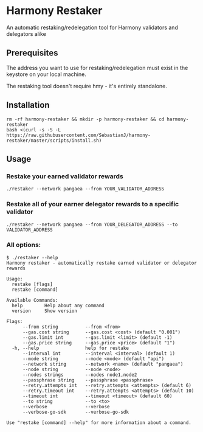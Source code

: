 # Harmony Restaker
An automatic restaking/redelegation tool for Harmony validators and delegators alike

## Prerequisites
The address you want to use for restaking/redelegation must exist in the keystore on your local machine.

The restaking tool doesn't require hmy - it's entirely standalone.

## Installation

```
rm -rf harmony-restaker && mkdir -p harmony-restaker && cd harmony-restaker
bash <(curl -s -S -L https://raw.githubusercontent.com/SebastianJ/harmony-restaker/master/scripts/install.sh)
```

## Usage

### Restake your earned validator rewards

```
./restaker --network pangaea --from YOUR_VALIDATOR_ADDRESS
```

### Restake all of your earner delegator rewards to a specific validator

```
./restaker --network pangaea --from YOUR_DELEGATOR_ADDRESS --to VALIDATOR_ADDRESS
```

### All options:

```
$ ./restaker --help
Harmony restaker - automatically restake earned validator or delegator rewards

Usage:
  restake [flags]
  restake [command]

Available Commands:
  help        Help about any command
  version     Show version

Flags:
      --from string          --from <from>
      --gas.cost string      --gas.cost <cost> (default "0.001")
      --gas.limit int        --gas.limit <limit> (default -1)
      --gas.price string     --gas.price <price> (default "1")
  -h, --help                 help for restake
      --interval int         --interval <interval> (default 1)
      --mode string          --mode <mode> (default "api")
      --network string       --network <name> (default "pangaea")
      --node string          --node <node>
      --nodes strings        --nodes node1,node2
      --passphrase string    --passphrase <passphrase>
      --retry.attempts int   --retry.attempts <attempts> (default 6)
      --retry.timeout int    --retry.attempts <attempts> (default 10)
      --timeout int          --timeout <timeout> (default 60)
      --to string            --to <to>
      --verbose              --verbose
      --verbose-go-sdk       --verbose-go-sdk

Use "restake [command] --help" for more information about a command.
```
